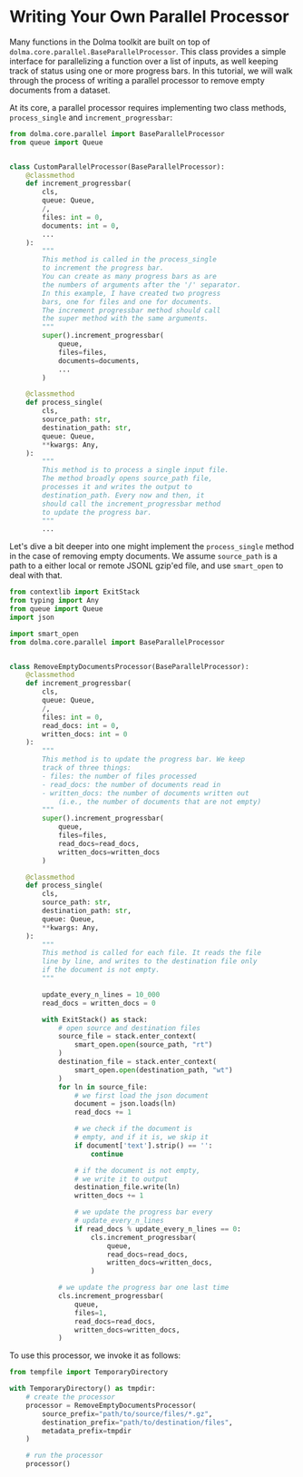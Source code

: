 # Writing Your Own Parallel Processor

Many functions in the Dolma toolkit are built on top of `dolma.core.parallel.BaseParallelProcessor`. This class provides a simple interface for parallelizing a function over a list of inputs, as well keeping track of status using one or more progress bars. In this tutorial, we will walk through the process of writing a parallel processor to remove empty documents from a dataset.

At its core, a parallel processor requires implementing two class methods, `process_single` and `increment_progressbar`:

```python
from dolma.core.parallel import BaseParallelProcessor
from queue import Queue


class CustomParallelProcessor(BaseParallelProcessor):
    @classmethod
    def increment_progressbar(
        cls,
        queue: Queue,
        /,
        files: int = 0,
        documents: int = 0,
        ...
    ):
        """
        This method is called in the process_single
        to increment the progress bar.
        You can create as many progress bars as are
        the numbers of arguments after the '/' separator.
        In this example, I have created two progress
        bars, one for files and one for documents.
        The increment progressbar method should call
        the super method with the same arguments.
        """
        super().increment_progressbar(
            queue,
            files=files,
            documents=documents,
            ...
        )

    @classmethod
    def process_single(
        cls,
        source_path: str,
        destination_path: str,
        queue: Queue,
        **kwargs: Any,
    ):
        """
        This method is to process a single input file.
        The method broadly opens source_path file,
        processes it and writes the output to
        destination_path. Every now and then, it
        should call the increment_progressbar method
        to update the progress bar.
        """
        ...
```

Let's dive a bit deeper into one might implement the `process_single` method in the case of removing empty documents.
We assume `source_path` is a path to a either local or remote JSONL gzip'ed file, and use `smart_open` to deal with that.

```python
from contextlib import ExitStack
from typing import Any
from queue import Queue
import json

import smart_open
from dolma.core.parallel import BaseParallelProcessor


class RemoveEmptyDocumentsProcessor(BaseParallelProcessor):
    @classmethod
    def increment_progressbar(
        cls,
        queue: Queue,
        /,
        files: int = 0,
        read_docs: int = 0,
        written_docs: int = 0
    ):
        """
        This method is to update the progress bar. We keep
        track of three things:
        - files: the number of files processed
        - read_docs: the number of documents read in
        - written_docs: the number of documents written out
            (i.e., the number of documents that are not empty)
        """
        super().increment_progressbar(
            queue,
            files=files,
            read_docs=read_docs,
            written_docs=written_docs
        )

    @classmethod
    def process_single(
        cls,
        source_path: str,
        destination_path: str,
        queue: Queue,
        **kwargs: Any,
    ):
        """
        This method is called for each file. It reads the file
        line by line, and writes to the destination file only
        if the document is not empty.
        """

        update_every_n_lines = 10_000
        read_docs = written_docs = 0

        with ExitStack() as stack:
            # open source and destination files
            source_file = stack.enter_context(
                smart_open.open(source_path, "rt")
            )
            destination_file = stack.enter_context(
                smart_open.open(destination_path, "wt")
            )
            for ln in source_file:
                # we first load the json document
                document = json.loads(ln)
                read_docs += 1

                # we check if the document is
                # empty, and if it is, we skip it
                if document['text'].strip() == '':
                    continue

                # if the document is not empty,
                # we write it to output
                destination_file.write(ln)
                written_docs += 1

                # we update the progress bar every
                # update_every_n_lines
                if read_docs % update_every_n_lines == 0:
                    cls.increment_progressbar(
                        queue,
                        read_docs=read_docs,
                        written_docs=written_docs,
                    )

            # we update the progress bar one last time
            cls.increment_progressbar(
                queue,
                files=1,
                read_docs=read_docs,
                written_docs=written_docs,
            )
```

To use this processor, we invoke it as follows:

```python
from tempfile import TemporaryDirectory

with TemporaryDirectory() as tmpdir:
    # create the processor
    processor = RemoveEmptyDocumentsProcessor(
        source_prefix="path/to/source/files/*.gz",
        destination_prefix="path/to/destination/files",
        metadata_prefix=tmpdir
    )

    # run the processor
    processor()
```
